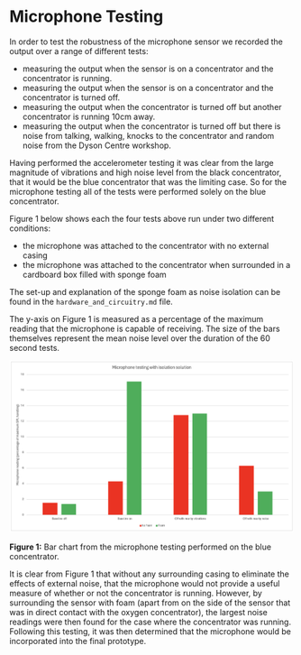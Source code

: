 # Microphone Testing

In order to test the robustness of the microphone sensor we recorded the output over a range of different tests:
- measuring the output when the sensor is on a concentrator and the concentrator is running.
- measuring the output when the sensor is on a concentrator and the concentrator is turned off.
- measuring the output when the concentrator is turned off but another concentrator is running 10cm away.
- measuring the output when the concentrator is turned off but there is noise from talking, walking, knocks to the concentrator and random noise from the Dyson Centre workshop.

Having performed the accelerometer testing it was clear from the large magnitude of vibrations and high noise level from the black concentrator, that it would be the blue concentrator that was the limiting case. So for the microphone testing all of the tests were performed solely on the blue concentrator.

Figure 1 below shows each the four tests above run under two different conditions:
- the microphone was attached to the concentrator with no external casing
- the microphone was attached to the concentrator when surrounded in a cardboard box filled with sponge foam

The set-up and explanation of the sponge foam as noise isolation can be found in the `hardware_and_circuitry.md` file.

The y-axis on Figure 1 is measured as a percentage of the maximum reading that the microphone is capable of receiving. The size of the bars themselves represent the mean noise level over the duration of the 60 second tests.

<img src="assets/Foam_graph.png" alt="bar chart of microphone testing" width="800"/>

**Figure 1:** Bar chart from the microphone testing performed on the blue concentrator.

It is clear from Figure 1 that without any surrounding casing to eliminate the effects of external noise, that the microphone would not provide a useful measure of whether or not the concentrator is running. However, by surrounding the sensor with foam (apart from on the side of the sensor that was in direct contact with the oxygen concentrator), the largest noise readings were then found for the case where the concentrator was running. Following this testing, it was then determined that the microphone would be incorporated into the final prototype.